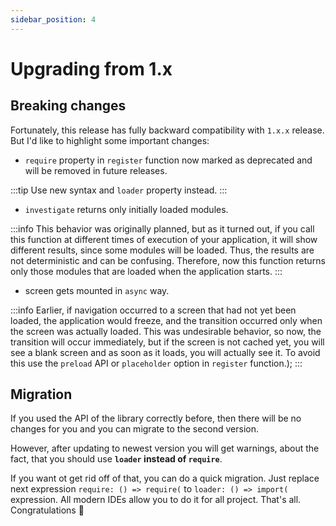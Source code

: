 ```yaml
---
sidebar_position: 4
---
```


# Upgrading from 1.x

## Breaking changes

Fortunately, this release has fully backward compatibility with `1.x.x` release. But I'd like to highlight some important changes:

- `require` property in `register` function now marked as deprecated and will be removed in future releases.

:::tip
Use new syntax and `loader` property instead.
:::

- `investigate` returns only initially loaded modules.

:::info
This behavior was originally planned, but as it turned out, if you call this function at different times of execution of your application, it will show different results, since some modules will be loaded. Thus, the results are not deterministic and can be confusing. Therefore, now this function returns only those modules that are loaded when the application starts.
:::

- screen gets mounted in `async` way.

:::info
Earlier, if navigation occurred to a screen that had not yet been loaded, the application would freeze, and the transition occurred only when the screen was actually loaded. This was undesirable behavior, so now, the transition will occur immediately, but if the screen is not cached yet, you will see a blank screen and as soon as it loads, you will actually see it. To avoid this use the `preload` API or `placeholder` option in `register` function.);
:::

## Migration

If you used the API of the library correctly before, then there will be no changes for you and you can migrate to the second version.

However, after updating to newest version you will get warnings, about the fact, that you should use **`loader` instead of `require`**.

If you want ot get rid off of that, you can do a quick migration. Just replace next expression `require: () => require(` to `loader: () => import(` expression. All modern IDEs allow you to do it for all project. That's all. Congratulations 🎉